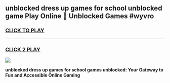 
## unblocked dress up games for school unblocked game Play Online 👋 Unblocked Games #wyvro
<h3>
<a href="https://premium.freeplayer.one?title=unblocked_dress_up_games_for_school&ref=21F">CLICK TO PLAY</a></h3>
<hr>

<h3>
<a href="https://premium.freeplayer.one?title=unblocked_dress_up_games_for_school&ref=21F">CLICK 2 PLAY</a>
  
</h3>

<a href="https://premium.freeplayer.one?title=unblocked_dress_up_games_for_school&ref=21F/"><img src="https://clearcache.store/games.png"></a>


**unblocked dress up games for school games unblocked: Your Gateway to Fun and Accessible Online Gaming**
